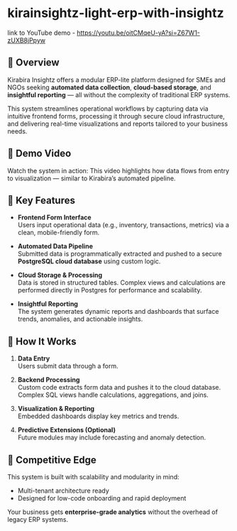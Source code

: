 # kirainsightz-light-erp-with-insightz

link to YouTube demo - https://youtu.be/oitCMqeU-yA?si=Z67W1-zUXB8jPpyw

## 🚀 Overview
Kirabira Insightz offers a modular ERP-lite platform designed for SMEs and NGOs seeking **automated data collection**, **cloud-based storage**, and **insightful reporting** — all without the complexity of traditional ERP systems.

This system streamlines operational workflows by capturing data via intuitive frontend forms, processing it through secure cloud infrastructure, and delivering real-time visualizations and reports tailored to your business needs.

## 🎥 Demo Video
Watch the system in action: 
This video highlights how data flows from entry to visualization — similar to Kirabira’s automated pipeline.

## 🧩 Key Features
- **Frontend Form Interface**  
  Users input operational data (e.g., inventory, transactions, metrics) via a clean, mobile-friendly form.

- **Automated Data Pipeline**  
  Submitted data is programmatically extracted and pushed to a secure **PostgreSQL cloud database** using custom logic.

- **Cloud Storage & Processing**  
  Data is stored in structured tables. Complex views and calculations are performed directly in Postgres for performance and scalability.

- **Insightful Reporting**  
  The system generates dynamic reports and dashboards that surface trends, anomalies, and actionable insights.

## 🧠 How It Works

1. **Data Entry**  
   Users submit data through a form.  

2. **Backend Processing**  
   Custom code extracts form data and pushes it to the cloud database.  
   Complex SQL views handle calculations, aggregations, and joins.

3. **Visualization & Reporting**  
   Embedded dashboards display key metrics and trends.  


4. **Predictive Extensions (Optional)**  
   Future modules may include forecasting and anomaly detection.  


## 🔐 Competitive Edge
This system is built with scalability and modularity in mind:
- Multi-tenant architecture ready
- Designed for low-code onboarding and rapid deployment

Your business gets **enterprise-grade analytics** without the overhead of legacy ERP systems.  
